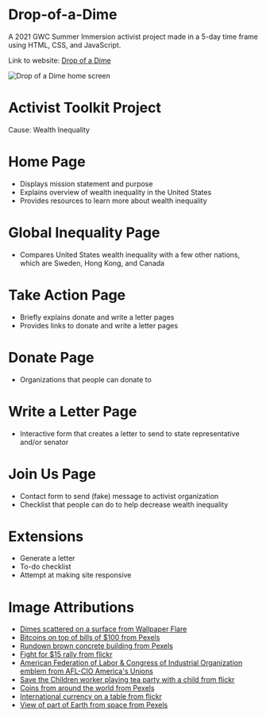 # Drop-of-a-Dime
A 2021 GWC Summer Immersion activist project made in a 5-day time frame using HTML, CSS, and JavaScript.

Link to website: [Drop of a Dime](https://km-verde.github.io/Drop-of-a-Dime/)

![Drop of a Dime home screen](https://github.com/km-verde/Drop-of-a-Dime/blob/main/assets/dropOfADimeImg.png)

# Activist Toolkit Project
Cause: Wealth Inequality

# Home Page
- Displays mission statement and purpose
- Explains overview of wealth inequality in the United States
- Provides resources to learn more about wealth inequality

# Global Inequality Page
- Compares United States wealth inequality with a few other nations, which are Sweden, Hong Kong, and Canada

# Take Action Page
- Briefly explains donate and write a letter pages
- Provides links to donate and write a letter pages

# Donate Page
- Organizations that people can donate to

# Write a Letter Page
- Interactive form that creates a letter to send to state representative and/or senator

# Join Us Page
- Contact form to send (fake) message to activist organization
- Checklist that people can do to help decrease wealth inequality

# Extensions
- Generate a letter
- To-do checklist
- Attempt at making site responsive

# Image Attributions
- [Dimes scattered on a surface from Wallpaper Flare](https://www.wallpaperflare.com/macro-photo-of-round-silver-colored-coins-money-dime-wristwatch-wallpaper-ewvhf)
- [Bitcoins on top of bills of $100 from Pexels](https://www.pexels.com/photo/round-silver-and-gold-coins-730564/)
- [Rundown brown concrete building from Pexels](https://www.pexels.com/photo/white-parabolic-antenna-beside-brown-concrete-building-889042/)
- [Fight for $15 rally from flickr](https://www.flickr.com/photos/otto-yamamoto/16975553649)
- [American Federation of Labor & Congress of Industrial Organization emblem from AFL-CIO America's Unions](https://aflcio.org/)
- [Save the Children worker playing tea party with a child from flickr](https://www.flickr.com/photos/savethechildrenusa/8671581607/)
- [Coins from around the world from Pexels](https://www.pexels.com/photo/heap-of-golden-and-silver-coins-3222685/)
- [International currency on a table from flickr](https://www.flickr.com/photos/earlg/182538685)
- [View of part of Earth from space from Pexels](https://www.pexels.com/photo/planet-earth-220201/)
